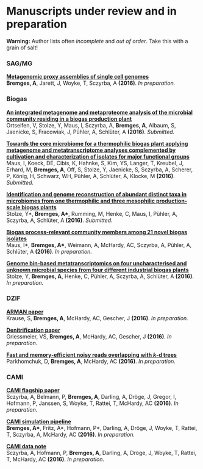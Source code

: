 # Manuscripts under review and in preparation

**Warning:** Author lists often *incomplete* and *out of order*. Take this with a grain of salt!

### SAG/MG

**<a href="https://www.youtube.com/watch?v=DLzxrzFCyOs" target="_blank">Metagenomic proxy assemblies of single cell genomes</a>**  
__Bremges, A__, Jarett, J, Woyke, T, Sczyrba, A **(2016)**. *In preparation.*

### Biogas

**<a href="https://www.youtube.com/watch?v=DLzxrzFCyOs" target="_blank">An integrated metagenome and metaproteome analysis of the microbial community residing in a biogas production plant</a>**  
Ortseifen, V, Stolze, Y, Maus, I, Sczyrba, A, __Bremges, A__, Albaum, S, Jaenicke, S, Fracowiak, J, Pühler, A, Schlüter, A **(2016)**. *Submitted.*

**<a href="https://www.youtube.com/watch?v=DLzxrzFCyOs" target="_blank">Towards the core microbiome for a thermophilic biogas plant applying metagenome and metatranscriptome analyses complemented by cultivation and characterization of isolates for major functional groups</a>**  
Maus, I, Koeck, DE, Cibis, K, Hahnke, S, Kim, YS, Langer, T, Kreubel, J, Erhard, M, __Bremges, A__, Off, S, Stolze, Y, Jaenicke, S, Sczyrba, A, Scherer, P, König, H, Schwarz, WH, Pühler, A, Schlüter, A, Klocke, M **(2016)**. *Submitted.*

**<a href="https://www.youtube.com/watch?v=DLzxrzFCyOs" target="_blank">Identification and genome reconstruction of abundant distinct taxa in microbiomes from one thermophilic and three mesophilic production-scale biogas plants</a>**  
Stolze, Y\*, __Bremges, A\*__, Rumming, M, Henke, C, Maus, I, Pühler, A, Sczyrba, A, Schlüter, A **(2016)**. *Submitted.*

**<a href="https://www.youtube.com/watch?v=DLzxrzFCyOs" target="_blank">Biogas process-relevant community members among 21 novel biogas isolates</a>**  
Maus, I\*, __Bremges, A\*__, Weimann, A, McHardy, AC, Sczyrba, A, Pühler, A, Schlüter, A **(2016)**. *In preparation.*

**<a href="https://www.youtube.com/watch?v=DLzxrzFCyOs" target="_blank">Genome bin-based metatranscriptomics on four uncharacterised and unknown microbial species from four different industrial biogas plants</a>**  
Stolze, Y, __Bremges, A__, Henke, C, Pühler, A, Sczyrba, A, Schlüter, A **(2016)**. *In preparation.*

### DZIF

**<a href="https://www.youtube.com/watch?v=DLzxrzFCyOs" target="_blank">ARMAN paper</a>**  
Krause, S, __Bremges, A__, McHardy, AC, Gescher, J **(2016)**. *In preparation.*

**<a href="https://www.youtube.com/watch?v=DLzxrzFCyOs" target="_blank">Denitrification paper</a>**  
Griessmeier, VS, __Bremges, A__, McHardy, AC, Gescher, J **(2016)**. *In preparation.*

**<a href="https://www.youtube.com/watch?v=DLzxrzFCyOs" target="_blank">Fast and memory-efficient noisy reads overlapping with *k*-d trees</a>**  
Parkhomchuk, D, __Bremges, A__, McHardy, AC **(2016)**. *In preparation.*

### CAMI

**<a href="https://www.youtube.com/watch?v=DLzxrzFCyOs" target="_blank">CAMI flagship paper</a>**  
Sczyrba, A, Belmann, P, __Bremges, A__, Darling, A, Dröge, J, Gregor, I, Hofmann, P, Janssen, S, Woyke, T, Rattei, T, McHardy, AC **(2016)**. *In preparation.*

**<a href="https://www.youtube.com/watch?v=DLzxrzFCyOs" target="_blank">CAMI simulation pipeline</a>**  
__Bremges, A\*__, Fritz, A\*, Hofmann, P\*, Darling, A, Dröge, J, Woyke, T, Rattei, T, Sczyrba, A, McHardy, AC **(2016)**. *In preparation.*

**<a href="https://www.youtube.com/watch?v=DLzxrzFCyOs" target="_blank">CAMI data note</a>**  
Sczyrba, A, Hofmann, P, __Bremges, A__, Darling, A, Dröge, J, Woyke, T, Rattei, T, McHardy, AC **(2016)**. *In preparation.*
